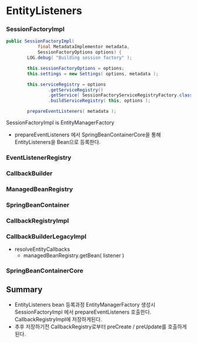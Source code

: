 # EntityListeners 

### SessionFactoryImpl

~~~java
public SessionFactoryImpl(
			final MetadataImplementor metadata,
			SessionFactoryOptions options) {
		LOG.debug( "Building session factory" );

		this.sessionFactoryOptions = options;
		this.settings = new Settings( options, metadata );

		this.serviceRegistry = options
				.getServiceRegistry()
				.getService( SessionFactoryServiceRegistryFactory.class )
				.buildServiceRegistry( this, options );

		prepareEventListeners( metadata );
~~~

SessionFactoryImpl is EntityManagerFactory

- prepareEventListeners 에서 SpringBeanContainerCore을 통해 EntityListeners을 Bean으로 등록한다.


### EventListenerRegistry

### CallbackBuilder

### ManagedBeanRegistry

### SpringBeanContainer

### CallbackRegistryImpl

### CallbackBuilderLegacyImpl

- resolveEntityCallbacks
    - managedBeanRegistry.getBean( listener )

### SpringBeanContainerCore


## Summary 

- EntityListeners bean 등록과정 EntityManagerFactory 생성시 SessionFactoryImpl 에서 prepareEventListeners 호출한다. CallbackRegistryImpl에 저장하게된다.
- 추후 저장하기전 CallbackRegistry로부터 preCreate / preUpdate를 호출하게 된다.
